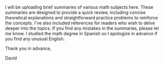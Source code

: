 I will be uploading brief summaries of various math subjects here. 
These summaries are designed to provide a quick review, including concise theoretical explanations and straightforward practice problems to reinforce the concepts.
I've also included references for readers who wish to delve deeper into the topics.
If you find any mistakes in the summaries, please let me know. I studied the math degree in Spanish so I apologize in advance if you find any unusual English.

Thank you in advance,

David

